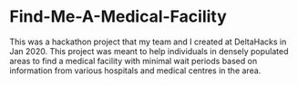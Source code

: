 # Find-Me-A-Medical-Facility
This was a hackathon project that my team and I created at DeltaHacks in Jan 2020. This project was meant to help individuals in densely populated areas to find a medical facility with minimal wait periods based on information from various hospitals and medical centres in the area. 
